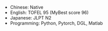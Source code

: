 - Chinese: Native
- English: TOFEL 95 (MyBest score 96)
- Japanese: JLPT N2
- Programming: Python, Pytorch, DGL, Matlab